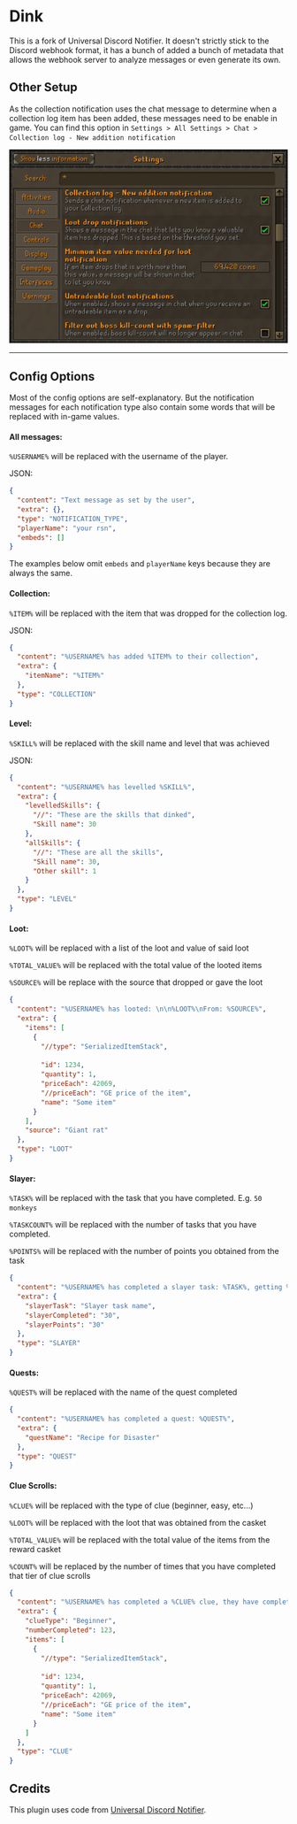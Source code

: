# Dink

This is a fork of Universal Discord Notifier. It doesn't strictly stick to the Discord webhook format, it has a bunch of
added a bunch of metadata that allows the webhook server to analyze messages or even generate its own.

## Other Setup

As the collection notification uses the chat message to determine when a collection log item has been added, these
messages need to be enable in game. You can find this option
in `Settings > All Settings > Chat > Collection log - New addition notification`

![img.png](img.png)

---

## Config Options

Most of the config options are self-explanatory. But the notification messages for each notification type also
contain some words that will be replaced with in-game values.

#### All messages:

`%USERNAME%` will be replaced with the username of the player.

JSON:

```json
{
  "content": "Text message as set by the user",
  "extra": {},
  "type": "NOTIFICATION_TYPE",
  "playerName": "your rsn",
  "embeds": []
}
```

The examples below omit `embeds` and `playerName` keys because they are always the same.

#### Collection:

`%ITEM%` will be replaced with the item that was dropped for the collection log.

JSON:

```json
{
  "content": "%USERNAME% has added %ITEM% to their collection",
  "extra": {
    "itemName": "%ITEM%"
  },
  "type": "COLLECTION"
}
```

#### Level:

`%SKILL%` will be replaced with the skill name and level that was achieved

JSON:

```json
{
  "content": "%USERNAME% has levelled %SKILL%",
  "extra": {
    "levelledSkills": {
      "//": "These are the skills that dinked",
      "Skill name": 30
    },
    "allSkills": {
      "//": "These are all the skills",
      "Skill name": 30,
      "Other skill": 1
    }
  },
  "type": "LEVEL"
}
```

#### Loot:

`%LOOT%` will be replaced with a list of the loot and value of said loot

`%TOTAL_VALUE%` will be replaced with the total value of the looted items

`%SOURCE%` will be replace with the source that dropped or gave the loot

```json
{
  "content": "%USERNAME% has looted: \n\n%LOOT%\nFrom: %SOURCE%",
  "extra": {
    "items": [
      {
        "//type": "SerializedItemStack",

        "id": 1234,
        "quantity": 1,
        "priceEach": 42069,
        "//priceEach": "GE price of the item",
        "name": "Some item"
      }
    ],
    "source": "Giant rat"
  },
  "type": "LOOT"
}
```

#### Slayer:

`%TASK%` will be replaced with the task that you have completed. E.g. `50 monkeys`

`%TASKCOUNT%` will be replaced with the number of tasks that you have completed.

`%POINTS%` will be replaced with the number of points you obtained from the task

```json
{
  "content": "%USERNAME% has completed a slayer task: %TASK%, getting %POINTS% points and making that %TASKCOUNT% tasks completed",
  "extra": {
    "slayerTask": "Slayer task name",
    "slayerCompleted": "30",
    "slayerPoints": "30"
  },
  "type": "SLAYER"
}
```

#### Quests:

`%QUEST%` will be replaced with the name of the quest completed

```json
{
  "content": "%USERNAME% has completed a quest: %QUEST%",
  "extra": {
    "questName": "Recipe for Disaster"
  },
  "type": "QUEST"
}
```

#### Clue Scrolls:

`%CLUE%` will be replaced with the type of clue (beginner, easy, etc...)

`%LOOT%` will be replaced with the loot that was obtained from the casket

`%TOTAL_VALUE%` will be replaced with the total value of the items from the reward casket

`%COUNT%` will be replaced by the number of times that you have completed that tier of clue scrolls

```json
{
  "content": "%USERNAME% has completed a %CLUE% clue, they have completed %COUNT%.\nThey obtained:\n\n%LOOT%",
  "extra": {
    "clueType": "Beginner",
    "numberCompleted": 123,
    "items": [
      {
        "//type": "SerializedItemStack",

        "id": 1234,
        "quantity": 1,
        "priceEach": 42069,
        "//priceEach": "GE price of the item",
        "name": "Some item"
      }
    ]
  },
  "type": "CLUE"
}
```

## Credits

This plugin uses code from [Universal Discord Notifier](https://github.com/MidgetJake/UniversalDiscordNotifer).
